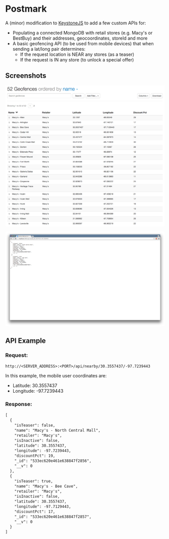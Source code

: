 Postmark
===================

A (minor) modification to [KeystoneJS](http://keystonejs.com/) to add a few custom APIs for:

* Populating a connected MongoDB with retail stores (e.g. Macy's or BestBuy) and their addresses, geocoordinates, storeId and more
* A basic geofencing API (to be used from mobile devices) that when sending a lat/long pair determines:
    - If the request location is NEAR any stores (as a teaser)
    - If the request is IN any store (to unlock a special offer)


Screenshots
-------------------

![Geofence Setup & UI](https://github.com/MasterXen/postmark/raw/master/images/Screen%20Shot%202014-04-07%20at%201.53.46%20PM.png)

![Example Request & Response](https://github.com/MasterXen/postmark/raw/master/images/Screen%20Shot%202014-04-07%20at%201.57.48%20PM.png)



API Example
-------------------

### Request:
    http://<SERVER_ADDRESS>:<PORT>/api/nearby/30.3557437/-97.7239443
    
In this example, the mobile user coordinates are:
* Latitude: 30.3557437
* Longitude: -97.7239443

### Response:
````
[
  {
    "isTeaser": false,
    "name": "Macy's - North Central Mall",
    "retailer": "Macy's",
    "isInactive": false,
    "latitude": 30.3557437,
    "longitude": -97.7239443,
    "discountPct": 19,
    "_id": "533ec620e461e638847f2856",
    "__v": 0
  },
  {
    "isTeaser": true,
    "name": "Macy's - Bee Cave",
    "retailer": "Macy's",
    "isInactive": false,
    "latitude": 30.3557437,
    "longitude": -97.7129443,
    "discountPct": 17,
    "_id": "533ec620e461e638847f2857",
    "__v": 0
  }
]
````
 


